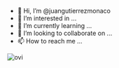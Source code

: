 - 👋 Hi, I’m @juangutierrezmonaco
- 👀 I’m interested in ...
- 🌱 I’m currently learning ...
- 💞️ I’m looking to collaborate on ...
- 📫 How to reach me ...

<p><img align="left" src="https://github-readme-stats.vercel.app/api/top-langs?username=juangutierrezmonaco&show_icons=true&locale=en&layout=compact&theme=chartreuse-light" alt="ovi" /></p>

<!---
juangutierrezmonaco/juangutierrezmonaco is a ✨ special ✨ repository because its `README.md` (this file) appears on your GitHub profile.
You can click the Preview link to take a look at your changes.
--->
